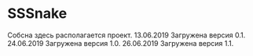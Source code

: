 # SSSnake
Собсна здесь располагается проект.
13.06.2019 Загружена версия 0.1.
24.06.2019 Загружена версия 1.0.
26.06.2019 Загружена версия 1.1.

